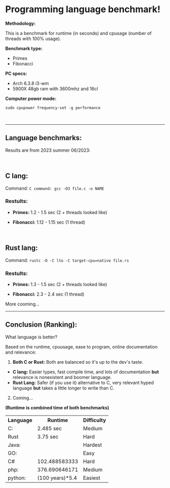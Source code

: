 # Programming language benchmark! 

**Methodology:**

This is a benchmark for runtime (in seconds) and cpusage (number of threads with 100% usage).

**Benchmark type:**
* Primes
* Fibonacci

**PC specs:**
* Arch 6.3.8 i3-wm
* 5900X 48gb ram with 3600mhz and 16cl

**Computer power mode:**

`sudo cpupower frequency-set -g performance`

<br/>
<hr/>

## **Language benchmarks:**
Results are from 2023 summer 06/2023:

<br/>

## **C lang:**

Command:
`C command: gcc -O3 file.c -o NAME`

### **Restults:**

* **Primes:** 1.2 - 1.5 sec (2 + threads looked like)

* **Fibonacci:** 1.12 - 1.15 sec (1 thread)

<br />

## **Rust lang:**

Command:
`rustc -O -C lto -C target-cpu=native file.rs`

### **Restults:**

* **Primes:** 1.3 - 1.5 sec (2 + threads looked like)

* **Fibonacci:** 2.3 - 2.4 sec (1 thread)


More cooming...
<hr/>

## Conclusion (Ranking):

What language is better?

Based on the runtime, cpuusage, ease to program, online documentation and relevance:

1. **Both C or Rust:** Both are balanced so it's up to the dev's taste.
* **C lang:** Easier types, fast compile time, and lots of documentation **but** relevance is nonexistent and boomer language.
* **Rust Lang:** Safer (if you use it) alternative to C, very relevant hyped language **but** takes a little longer to write than C.

2. Coming...


**(Runtime is combined time of both benchmarks)**
<table>
<tbody>
    <th>Language</th>
    <th>Runtime</th>
    <th>Difficulty</th>
  <tr>
    <td>C:</td>
    <td>2.485 sec</td>
    <td>Medium</td>
  </tr>
  <tr>
    <td>Rust</td>
    <td>3.75 sec</td>
    <td>Hard</td>
  </tr>
  <tr>
    <td>Java:</td>
    <td></td>
    <td>Hardest</td>
  </tr>
  <tr>
    <td>GO:</td>
    <td></td>
    <td>Easy</td>
  </tr>

  <tr>
    <td>C#</td>
    <td>102.488583333</td>
    <td>Hard</td>
  </tr>
  <tr>
    <td>php:</td>
    <td>376.690646171</td>
    <td>Medium</td>
  </tr>
  <tr>
    <td>python:</td>
    <td>(100 years)*5.4</td>
    <td>Easiest</td>
  </tr>
</tbody>
</table>